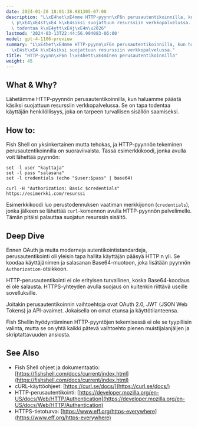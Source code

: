 ```yaml
---
date: 2024-01-20 18:01:38.981305-07:00
description: "L\xE4het\xE4mme HTTP-pyynn\xF6n perusautentikoinnilla, kun haluamme\
  \ p\xE4\xE4st\xE4 k\xE4siksi suojattuun resurssiin verkkopalvelussa. Se on tapa\
  \ todentaa k\xE4ytt\xE4j\xE4n\u2026"
lastmod: '2024-03-13T22:44:56.994083-06:00'
model: gpt-4-1106-preview
summary: "L\xE4het\xE4mme HTTP-pyynn\xF6n perusautentikoinnilla, kun haluamme p\xE4\
  \xE4st\xE4 k\xE4siksi suojattuun resurssiin verkkopalvelussa."
title: "HTTP-pyynn\xF6n l\xE4hett\xE4minen perusautentikoinnilla"
weight: 45
---
```


## What & Why?
Lähetämme HTTP-pyynnön perusautentikoinnilla, kun haluamme päästä käsiksi suojattuun resurssiin verkkopalvelussa. Se on tapa todentaa käyttäjän henkilöllisyys, joka on tarpeen turvallisen sisällön saamiseksi.

## How to:

Fish Shell on yksinkertainen mutta tehokas, ja HTTP-pyynnön tekeminen perusautentikoinnilla on suoraviivaista. Tässä esimerkkikoodi, jonka avulla voit lähettää pyynnön:

```Fish Shell
set -l user "kayttaja"
set -l pass "salasana"
set -l credentials (echo "$user:$pass" | base64)

curl -H "Authorization: Basic $credentials" https://esimerkki.com/resurssi
```

Esimerkkikoodi luo perustodennuksen vaatiman merkkijonon (`credentials`), jonka jälkeen se lähettää `curl`-komennon avulla HTTP-pyynnön palvelimelle. Tämän pitäisi palauttaa suojatun resurssin sisältö.

## Deep Dive

Ennen OAuth ja muita moderneja autentikointistandardeja, perusautentikointi oli yleisin tapa hallita käyttäjän pääsyä HTTP:n yli. Se koodaa käyttäjänimen ja salasanan Base64-muotoon, joka lisätään pyynnön `Authorization`-otsikkoon.

HTTP-perusautentikointi ei ole erityisen turvallinen, koska Base64-koodaus ei ole salausta. HTTPS-yhteyden avulla suojaus on kuitenkin riittävä useille sovelluksille.

Joitakin perusautentikoinnin vaihtoehtoja ovat OAuth 2.0, JWT (JSON Web Tokens) ja API-avaimet. Jokaisella on omat etunsa ja käyttötilanteensa.

Fish Shellin hyödyntäminen HTTP-pyyntöjen tekemisessä ei ole se tyypillisin valinta, mutta se on yhtä kaikki pätevä vaihtoehto pienen muistijalanjäljen ja skriptattavuuden ansiosta.

## See Also

- Fish Shell ohjeet ja dokumentaatio: [https://fishshell.com/docs/current/index.html](https://fishshell.com/docs/current/index.html)
- cURL-käyttöohjeet: [https://curl.se/docs/](https://curl.se/docs/)
- HTTP-perusautentikointi: [https://developer.mozilla.org/en-US/docs/Web/HTTP/Authentication](https://developer.mozilla.org/en-US/docs/Web/HTTP/Authentication)
- HTTPS-tietoturva: [https://www.eff.org/https-everywhere](https://www.eff.org/https-everywhere)
